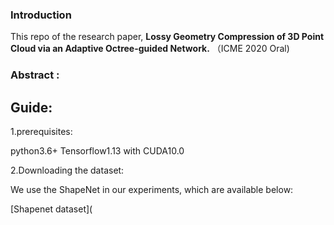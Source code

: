 ### Introduction

This repo of the research paper, **Lossy Geometry Compression of 3D Point Cloud via an Adaptive Octree-guided Network.** （ICME 2020 Oral)

### Abstract :



## Guide:

1.prerequisites:

python3.6+ Tensorflow1.13 with CUDA10.0

2.Downloading the dataset:

We use the ShapeNet in our experiments, which are available below:

[Shapenet dataset](
